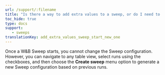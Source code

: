 ```yaml
---
url: /support/:filename
title: "Is there a way to add extra values to a sweep, or do I need to start a new one?"
toc_hide: true
type: docs
support:
   - sweeps
translationKey: add_extra_values_sweep_start_new_one
---
```

Once a W&B Sweep starts, you cannot change the Sweep configuration. However, you can navigate to any table view, select runs using the checkboxes, and then choose the **Create sweep** menu option to generate a new Sweep configuration based on previous runs.